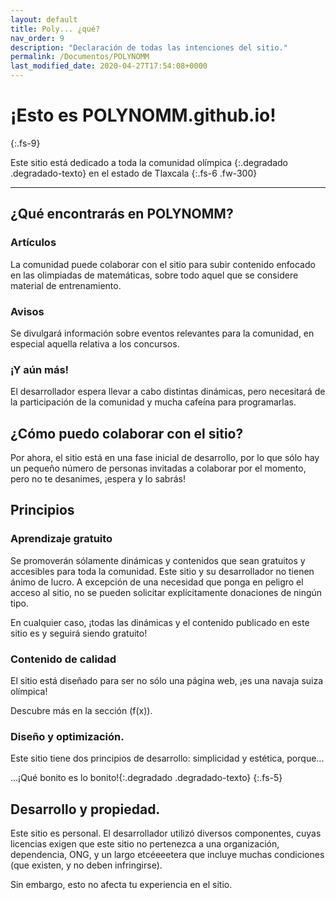```yaml
---
layout: default
title: Poly... ¿qué?
nav_order: 9
description: "Declaración de todas las intenciones del sitio."
permalink: /Documentos/POLYNOMM
last_modified_date: 2020-04-27T17:54:08+0000
---
```


# ¡Esto es POLYN<span class="degradado degradado-texto">OMM</span>.github.io!<i class="jpa-anim-rel-partying_face jpa-2em"></i>
{:.fs-9}


Este sitio está dedicado a toda la comunidad <span> olímpica </span>{:.degradado .degradado-texto} en el estado de Tlaxcala <i class="jpa-anim-rel-smiling_face_with_heart_eyes jpa-2em"></i>
{:.fs-6 .fw-300}

---

## ¿Qué encontrarás en POLYN<span class="degradado degradado-texto">OMM</span>?

### Artículos

La comunidad puede colaborar con el sitio para subir contenido enfocado en las olimpiadas de matemáticas, sobre todo aquel que se considere material de entrenamiento.

### Avisos

Se divulgará información sobre eventos relevantes para la comunidad, en especial aquella relativa a los concursos.

### ¡Y aún más!

El desarrollador espera llevar a cabo distintas dinámicas, pero necesitará de la participación de la comunidad y mucha cafeína para programarlas.

## ¿Cómo puedo colaborar con el sitio?

Por ahora, el sitio está en una fase inicial de desarrollo, por lo que sólo hay un pequeño número de personas invitadas a colaborar por el momento, pero no te desanimes, ¡espera y lo sabrás!

## Principios

### Aprendizaje gratuito

Se promoverán sólamente dinámicas y contenidos que sean gratuitos y accesibles para toda la comunidad. Este sitio y su desarrollador no tienen ánimo de lucro. A excepción de una necesidad que ponga en peligro el acceso al sitio, no se pueden solicitar explícitamente donaciones de ningún tipo.

En cualquier caso, ¡todas las dinámicas y el contenido publicado en este sitio es y seguirá siendo gratuito!

### Contenido de calidad

El sitio está diseñado para ser no sólo una página web, ¡es una navaja suiza olímpica!

Descubre más en la sección <span class="degradado degradado-texto">\(f(x)\)</span>.

### Diseño y optimización.

Este sitio tiene dos principios de desarrollo: simplicidad y estética, porque...

<span>...¡Qué bonito es lo bonito!</span>{:.degradado .degradado-texto}<i class="jpa-anim-rel-beaming_face_with_smiling_eyes jpa-2em"></i>
{:.fs-5}

## Desarrollo y propiedad.

Este sitio es personal. El desarrollador utilizó diversos componentes, cuyas licencias exigen que este sitio no pertenezca a una organización, dependencia, ONG, y un largo etcéeeetera que incluye muchas condiciones (que existen, y no deben infringirse).

Sin embargo, esto no afecta tu experiencia en el sitio.





